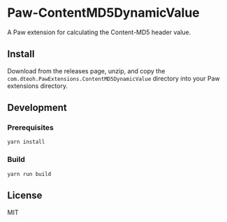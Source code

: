 # Paw-ContentMD5DynamicValue

A Paw extension for calculating the Content-MD5 header value.

## Install

Download from the releases page, unzip, and copy the
`com.dteoh.PawExtensions.ContentMD5DynamicValue` directory into your Paw
extensions directory.

## Development

### Prerequisites

```
yarn install
```

### Build

```
yarn run build
```

## License

MIT

